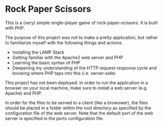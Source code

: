 # Rock Paper Scissors

This is a (very) simple single-player game of rock-paper-scissors. It is built with PHP. 

The purpose of this project was not to make a pretty application, but rather to familiarize myself with the following things and actions:

* Installing the LAMP Stack
* Getting familiar with the Apache2 web server and PHP
* Learning the basic syntax of PHP
* Deepening my understanding of the HTTP request-response cycle and knowing where PHP taps into this (i.e. server-side)

This project has not been deployed. In order to run the application in a browser on your local machine, make sure to install a web server (e.g. Apache) and PHP.

In order for the files to be served to a client (like a browswer), the files should be placed in a folder within the root directory as specified by the configuration file of the web server. Note that the default port of the web server is specified in the ports configuration file.


